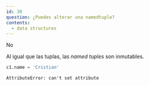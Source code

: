 ```yaml
---
id: 30
question: ¿Puedes alterar una namedtuple?
contents:
  - data structures
---
```


No

Al igual que las tuplas, las *named tuples* son inmutables.

```py
c1.name = 'Cristian'
```
`AttributeError: can't set attribute`